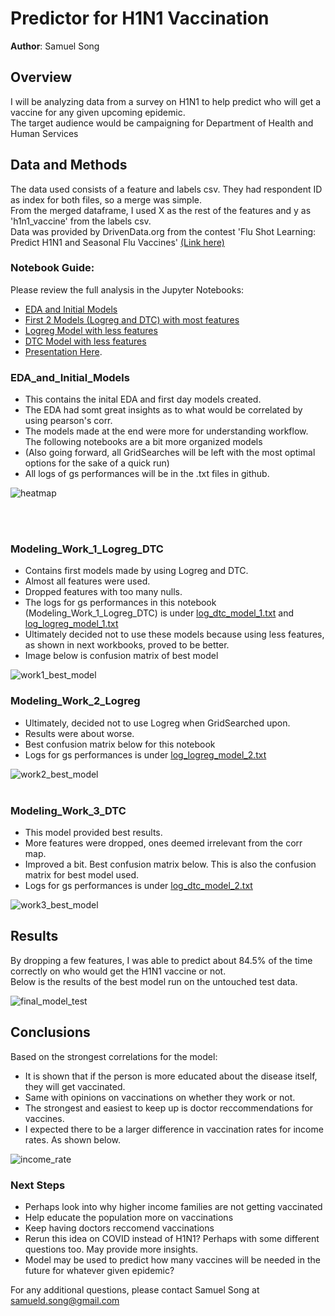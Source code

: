 # Predictor for H1N1 Vaccination

**Author**: Samuel Song
<br>


## Overview

I will be analyzing data from a survey on H1N1 to help predict who will get a vaccine for any given upcoming epidemic.
<br>
The target audience would be campaigning for Department of Health and Human Services 



## Data and Methods

The data used consists of a feature and labels csv. They had respondent ID as index for both files, so a merge was simple. 
<br>
From the merged dataframe, I used X as the rest of the features and y as 'h1n1_vaccine' from the labels csv.
<br>
Data was provided by DrivenData.org from the contest 'Flu Shot Learning: Predict H1N1 and Seasonal Flu Vaccines' [(Link here)](https://www.drivendata.org/competitions/66/flu-shot-learning/page/210/)
<br>

### Notebook Guide:
Please review the full analysis in the Jupyter Notebooks: 
- [EDA and Initial Models](./code/EDA_and_Initial_Models.ipynb)
- [First 2 Models (Logreg and DTC) with most features](./code/Modeling_Work_1_Logreg_DTC.ipynb)
- [Logreg Model with less features](./code/Modeling_Work_2_Logreg.ipynb)
- [DTC Model with less features](./code/Modeling_Work_3_DTC.ipynb)
- [Presentation Here](./H1N1_Flu.pdf).

### EDA_and_Initial_Models
- This contains the inital EDA and first day models created.
- The EDA had somt great insights as to what would be correlated by using pearson's corr. 
- The models made at the end were more for understanding workflow. The following notebooks are a bit more organized models
- (Also going forward, all GridSearches will be left with the most optimal options for the sake of a quick run)
- All logs of gs performances will be in the .txt files in github.

![heatmap](./images/corr_heatmap.png)

<br>
<br>

### Modeling_Work_1_Logreg_DTC

- Contains first models made by using Logreg and DTC.
- Almost all features were used.
- Dropped features with too many nulls.
- The logs for gs performances in this notebook (Modeling_Work_1_Logreg_DTC) is under [log_dtc_model_1.txt](./model_gs_logs/log_dtc_model_1.txt) and [log_logreg_model_1.txt](./model_gs_logs/log_logreg_model_1.txt)
- Ultimately decided not to use these models because using less features, as shown in next workbooks, proved to be better.
- Image below is confusion matrix of best model


![work1_best_model](./images/Modeling_Work_1_Logreg_DTC_best.png)
<br>

### Modeling_Work_2_Logreg

- Ultimately, decided not to use Logreg when GridSearched upon.
- Results were about worse.
- Best confusion matrix below for this notebook
- Logs for gs performances is under [log_logreg_model_2.txt](./model_gs_logs/log_logreg_model_2.txt)

![work2_best_model](./images/Modeling_Work_2_Logreg_best.png)    
<br>

### Modeling_Work_3_DTC

- This model provided best results.
- More features were dropped, ones deemed irrelevant from the corr map.
- Improved a bit. Best confusion matrix below. This is also the confusion matrix for best model used.
- Logs for gs performances is under [log_dtc_model_2.txt](./model_gs_logs/log_dtc_model_2.txt)

![work3_best_model](./images/Modeling_Work_3_DTC_best.png)    

## Results

By dropping a few features, I was able to predict about 84.5% of the time correctly on who would get the H1N1 vaccine or not.
<br>
Below is the results of the best model run on the untouched test data.
<br>

![final_model_test](./images/final_model_conf.png)   

## Conclusions

Based on the strongest correlations for the model:
- It is shown that if the person is more educated about the disease itself, they will get vaccinated.
- Same with opinions on vaccinations on whether they work or not.
- The strongest and easiest to keep up is doctor reccommendations for vaccines. 
- I expected there to be a larger difference in vaccination rates for income rates. As shown below.

![income_rate](./images/income_rate.png)  
### Next Steps

- Perhaps look into why higher income families are not getting vaccinated
- Help educate the population more on vaccinations
- Keep having doctors reccomend vaccinations
- Rerun this idea on COVID instead of H1N1? Perhaps with some different questions too. May provide more  insights.
- Model may be used to predict how many vaccines will be needed in the future for whatever given epidemic?

For any additional questions, please contact Samuel Song at samueld.song@gmail.com
